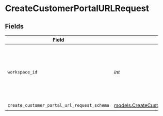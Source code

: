 # CreateCustomerPortalURLRequest


## Fields

| Field                                                                                            | Type                                                                                             | Required                                                                                         | Description                                                                                      | Example                                                                                          |
| ------------------------------------------------------------------------------------------------ | ------------------------------------------------------------------------------------------------ | ------------------------------------------------------------------------------------------------ | ------------------------------------------------------------------------------------------------ | ------------------------------------------------------------------------------------------------ |
| `workspace_id`                                                                                   | *int*                                                                                            | :heavy_check_mark:                                                                               | Workspace refers to a collection of projects. Workspace ID is unique identifier for workspace.   | 4                                                                                                |
| `create_customer_portal_url_request_schema`                                                      | [models.CreateCustomerPortalURLRequestSchema](../models/createcustomerportalurlrequestschema.md) | :heavy_check_mark:                                                                               | N/A                                                                                              |                                                                                                  |